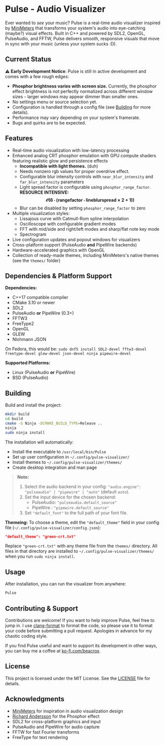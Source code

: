 # Pulse - Audio Visualizer

Ever wanted to *see* your music? Pulse is a real-time audio visualizer inspired by [MiniMeters](https://minimeters.app/) that transforms your system's audio into eye-catching (maybe?) visual effects. Built in C++ and powered by SDL2, OpenGL, PulseAudio, and FFTW, Pulse delivers smooth, responsive visuals that move in sync with your music (unless your system sucks :D).

## Current Status

⚠️ **Early Development Notice**: Pulse is still in active development and comes with a few rough edges:

- **Phosphor brightness varies with screen size.** Currently, the phosphor effect brightness is not perfectly normalized across different window sizes - larger windows may appear dimmer than smaller ones.
- No settings menu or source selection yet.
- Configuration is handled through a config file (see [Building](#building) for more details).
- Performance may vary depending on your system's framerate.
- Bugs and quirks are to be expected.

## Features

- Real-time audio visualization with low-latency processing
- Enhanced analog CRT phosphor emulation with GPU compute shaders featuring realistic glow and persistence effects
  - **Incompatible with light themes.** (duh)
  - Needs nonzero rgb values for proper overdrive effect.
  - Configurable blur intensity controls with `near_blur_intensity` and `far_blur_intensity` parameters
  - Light spread factor is configurable using `phosphor_range_factor`. **RESOURCE INTENSIVE: $$\mathcal{O}\left(6 \cdot \left(\text{rangefactor} \cdot \text{lineblurspread} \times 2 + 1\right)\right)$$**
  - Blur can be disabled by setting `phosphor_range_factor` to zero
- Multiple visualization styles:
	- Lissajous curve with Catmull-Rom spline interpolation
	- Oscilloscope with configurable gradient modes
	- FFT with mid/side and right/left modes and sharp/flat note key mode
	- Spectrogram
- Live configuration updates and popout windows for visualizers
- Cross-platform support (PulseAudio **and** PipeWire backends)
- Hardware-accelerated graphics with OpenGL
- Collection of ready-made themes, including MiniMeters's native themes (see the `themes/` folder)

## Dependencies & Platform Support

**Dependencies:**
- C++17 compatible compiler
- CMake 3.10 or newer
- SDL2
- PulseAudio **or** PipeWire (0.3+)
- FFTW3
- FreeType2
- OpenGL
- GLEW
- Nlohmann JSON

On Fedora, this would be:
````sudo dnf5 install SDL2-devel fftw3-devel freetype-devel glew-devel json-devel ninja pipewire-devel````

**Supported Platforms:**
- Linux (PulseAudio **or** PipeWire)
- BSD (PulseAudio)

## Building

Build and install the project:

```bash
mkdir build
cd build
cmake -G Ninja -DCMAKE_BUILD_TYPE=Release ..
ninja
sudo ninja install
```

The installation will automatically:
- Install the executable to `/usr/local/bin/Pulse`
- Set up user configuration in `~/.config/pulse-visualizer/`
- Install themes to `~/.config/pulse-visualizer/themes/`
- Create desktop integration and man page

> **Note:**
> 1. Select the audio backend in your config: `"audio.engine": "pulseaudio" | "pipewire" | "auto"` (default `auto`).
> 2. Set the input device for the chosen backend:
>    - PulseAudio: `"pulseaudio.default_source"`
>    - PipeWire  : `"pipewire.default_source"`
> 3. Set `"default_font"` to the full path of your font file.

**Themeing:** To choose a theme, edit the `"default_theme"` field in your config file (`~/.config/pulse-visualizer/config.json`):

```json
"default_theme": "green-crt.txt"
```

Replace `"green-crt.txt"` with any theme file from the `themes/` directory. All files in that directory are installed to `~/.config/pulse-visualizer/themes/` when you run `sudo ninja install`.

## Usage

After installation, you can run the visualizer from anywhere:

```bash
Pulse
```
## Contributing & Support

Contributions are welcome! If you want to help improve Pulse, feel free to jump in. I use [clang-format](https://clang.llvm.org/docs/ClangFormat.html) to format the code, so please use it to format your code before submitting a pull request. Apologies in advance for my chaotic coding style.

If you find Pulse useful and want to support its development in other ways, you can buy me a coffee at [ko-fi.com/beacrox](https://ko-fi.com/beacrox).

## License

This project is licensed under the MIT License. See the [LICENSE](LICENSE) file for details.

## Acknowledgments

- [MiniMeters](https://minimeters.app/) for inspiration in audio visualization design
- [Richard Andersson](https://richardandersson.net/?p=350) for the Phosphor effect
- SDL2 for cross-platform graphics and input
- PulseAudio and PipeWire for audio capture
- FFTW for fast Fourier transforms
- FreeType for text rendering
